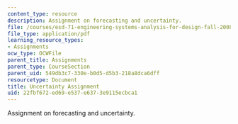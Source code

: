 ```yaml
---
content_type: resource
description: Assignment on forecasting and uncertainty.
file: /courses/esd-71-engineering-systems-analysis-for-design-fall-2008/22fbf672ed69e537e6373e9115ecbca1_uncertainty.pdf
file_type: application/pdf
learning_resource_types:
- Assignments
ocw_type: OCWFile
parent_title: Assignments
parent_type: CourseSection
parent_uid: 549db3c7-330e-b0d5-d5b3-218a8dca6dff
resourcetype: Document
title: Uncertainty Assignment
uid: 22fbf672-ed69-e537-e637-3e9115ecbca1
---
```

Assignment on forecasting and uncertainty.

